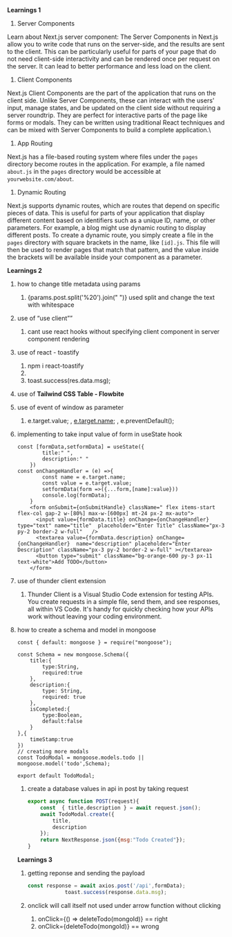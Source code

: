 **Learnings 1**

1. Server Components 

Learn about Next.js server component: The Server Components in Next.js allow you to write code that runs on the server-side, and the results are sent to the client. This can be particularly useful for parts of your page that do not need client-side interactivity and can be rendered once per request on the server. It can lead to better performance and less load on the client.

1. Client Components

Next.js Client Components are the part of the application that runs on the client side. Unlike Server Components, these can interact with the users' input, manage states, and be updated on the client side without requiring a server roundtrip. They are perfect for interactive parts of the page like forms or modals. They can be written using traditional React techniques and can be mixed with Server Components to build a complete application.\

1. App Routing

Next.js has a file-based routing system where files under the `pages` directory become routes in the application. For example, a file named `about.js` in the `pages` directory would be accessible at `yourwebsite.com/about`.

1. Dynamic Routing

Next.js supports dynamic routes, which are routes that depend on specific pieces of data. This is useful for parts of your application that display different content based on identifiers such as a unique ID, name, or other parameters. For example, a blog might use dynamic routing to display different posts. To create a dynamic route, you simply create a file in the `pages` directory with square brackets in the name, like `[id].js`. This file will then be used to render pages that match that pattern, and the value inside the brackets will be available inside your component as a parameter.

**Learnings 2**

1.  how to change title metadata using params
    1. {params.post.split('%20').join(" ")} used split and change the text with whitespace  
2. use of “use client””
    1. cant use react hooks without specifying client component in server component rendering
3. use of react - toastify 
    1. npm i  react-toastify
    2. <ToastContainer theme="dark"/>
    3. toast.success(res.data.msg);
4. use of **Tailwind CSS Table - Flowbite**
5. use of event of window as parameter
    1. e.target.value; , [e.target.name](http://e.target.name/); , e.preventDefault();
6. implementing to take input value of form in useState hook 
    
    ```
    const [formData,setformData] = useState({
            title:" ",
            description:" "
        })
    const onChangeHandler = (e) =>{
            const name = e.target.name;
            const value = e.target.value;
            setformData(form =>({...form,[name]:value}))
            console.log(formData);
        }
        <form onSubmit={onSubmitHandle} className=" flex items-start flex-col gap-2 w-[80%] max-w-[600px] mt-24 px-2 mx-auto">
          <input value={formData.title} onChange={onChangeHandler} type="text" name="title"  placeholder="Enter Title" className="px-3 py-2 border-2 w-full"   />
          <textarea value={formData.description} onChange={onChangeHandler}  name="description" placeholder="Enter Description" className="px-3 py-2 border-2 w-full" ></textarea>
          <button type="submit" className="bg-orange-600 py-3 px-11 text-white">Add TODO</button>
        </form>
    ```
    
7. use of thunder client extension 
    1. Thunder Client is a Visual Studio Code extension for testing APIs. You create requests in a simple file, send them, and see responses, all within VS Code. It's handy for quickly checking how your APIs work without leaving your coding environment.
8. how to create a schema and model in mongoose
    
    ```
    const { default: mongoose } = require("mongoose");
    
    const Schema = new mongoose.Schema({
        title:{
            type:String,
            required:true
        },
        description:{
            type: String,
            required: true
        },
        isCompleted:{
            type:Boolean,
            default:false
        }
    },{
        timeStamp:true
    })
    // creating more modals
    const TodoModal = mongoose.models.todo || mongoose.model('todo',Schema);
    
    export default TodoModal;
    ```
    
    1. create a database values in api in post by taking request 
        
        ```jsx
        export async function POST(request){
            const  { title,description } = await request.json();
            await TodoModal.create({
                title,
                description
            });
            return NextResponse.json({msg:"Todo Created"});
        }
        ```
        
    
    **Learnings 3**
    
    1. getting reponse and sending the payload
        
        ```jsx
        const response = await axios.post('/api',formData);
                    toast.success(response.data.msg);
        ```
        
    2. onclick will call itself not used under arrow function without clicking
        1. onClick={() => deleteTodo(mongoId)}  == right
        2. onClick={deleteTodo(mongoId)}  == wrong
